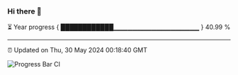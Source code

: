 ### Hi there 👋

⏳ Year progress { ████████████▁▁▁▁▁▁▁▁▁▁▁▁▁▁▁▁▁▁ } 40.99 %

---

⏰ Updated on Thu, 30 May 2024 00:18:40 GMT

![Progress Bar CI](https://github.com/liununu/liununu/workflows/Progress%20Bar%20CI/badge.svg)
